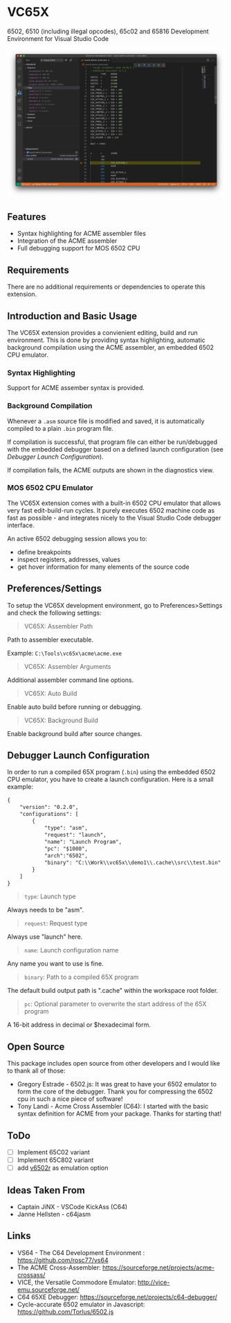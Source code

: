 # VC65X
6502, 6510 (including illegal opcodes), 65c02 and 65816 Development Environment for Visual Studio Code

![re](images/screenshot1.png)
## Features

* Syntax highlighting for ACME assembler files
* Integration of the ACME assembler
* Full debugging support for MOS 6502 CPU

## Requirements

There are no additional requirements or dependencies to operate this extension.

## Introduction and Basic Usage

The VC65X extension provides a convienient editing, build and run environment. This is done by providing syntax highlighting, automatic background compilation using the ACME assembler, an embedded 6502 CPU emulator.

### Syntax Highlighting

Support for ACME assember syntax is provided.

### Background Compilation

Whenever a `.asm` source file is modified and saved, it is automatically compiled to a plain `.bin` program file.

If compilation is successful, that program file can either be run/debugged with the embedded debugger based on a defined launch configuration (see *Debugger Launch Configuration*).

If compilation fails, the ACME outputs are shown in the diagnostics view.

### MOS 6502 CPU Emulator

The VC65X extension comes with a built-in 6502 CPU emulator that allows very fast edit-build-run cycles. It purely executes 6502 machine code as fast as possible - and integrates nicely to the Visual Studio Code debugger interface.

An active 6502 debugging session allows you to:

- define breakpoints
- inspect registers, addresses, values
- get hover information for many elements of the source code

## Preferences/Settings

To setup the VC65X development environment, go to Preferences>Settings and check the following settings:

> VC65X: Assembler Path

Path to assembler executable.

Example: `C:\Tools\vc65x\acme\acme.exe`

> VC65X: Assembler Arguments

Additional assembler command line options.

> VC65X: Auto Build

Enable auto build before running or debugging.

> VC65X: Background Build

Enable background build after source changes.

## Debugger Launch Configuration

In order to run a compiled 65X program (`.bin`) using the embedded 6502 CPU emulator, you have to create a launch configuration. Here is a small example:

    {
        "version": "0.2.0",
        "configurations": [
            {
                "type": "asm",
                "request": "launch",
                "name": "Launch Program",
                "pc": "$1000",
                "arch":"6502",
                "binary": "C:\\Work\\vc65x\\demo1\\.cache\\src\\test.bin"
            }
        ]
    }

> `type`: Launch type

Always needs to be "asm".

> `request`: Request type

Always use "launch" here.

> `name`: Launch configuration name

Any name you want to use is fine.

> `binary`: Path to a compiled 65X program

The default build output path is ".cache" within the workspace root folder.

> `pc`: Optional parameter to overwrite the start address of the 65X program

A 16-bit address in decimal or $hexadecimal form.

## Open Source

This package includes open source from other developers and I would like to thank all of those:

* Gregory Estrade - 6502.js: It was great to have your 6502 emulator to form the core of the debugger. Thank you for compressing the 6502 cpu in such a nice piece of software!
* Tony Landi - Acme Cross Assembler (C64): I started with the basic syntax definition for ACME from your package. Thanks for starting that!

## ToDo
- [ ] Implement 65C02 variant
- [ ] Implement 65C802 variant
- [ ] add [v6502r](https://github.com/floooh/v6502r) as emulation option
## Ideas Taken From
* Captain JiNX - VSCode KickAss (C64)
* Janne Hellsten - c64jasm

## Links

* VS64 - The C64 Development Environment : https://github.com/rosc77/vs64
* The ACME Cross-Assembler: https://sourceforge.net/projects/acme-crossass/
* VICE, the Versatile Commodore Emulator: http://vice-emu.sourceforge.net/
* C64 65XE Debugger: https://sourceforge.net/projects/c64-debugger/
* Cycle-accurate 6502 emulator in Javascript: https://github.com/Torlus/6502.js
